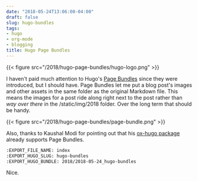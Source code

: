```yaml
---
date: "2018-05-24T13:06:00-04:00"
draft: false
slug: hugo-bundles
tags:
- hugo
- org-mode
- blogging
title: Hugo Page Bundles
---
```


{{< figure src="/2018/hugo-page-bundles/hugo-logo.png" >}}

I haven't paid much attention to Hugo's [Page Bundles](http://gohugo.io/content-management/page-bundles/) since they were introduced,
but I should have. Page Bundles let me put a blog post's images and other
assets in the same folder as the original Markdown file. This means the images
for a post ride along right next to the post rather than _way over there_ in the
/static/img/2018 folder. Over the long term that should be handy.

{{< figure src="/2018/hugo-page-bundles/page-bundle.png" >}}

Also, thanks to Kaushal Modi for pointing out that his [ox-hugo package](https://github.com/kaushalmodi/ox-hugo/) already supports
Page Bundles.

```org
:EXPORT_FILE_NAME: index
:EXPORT_HUGO_SLUG: hugo-bundles
:EXPORT_HUGO_BUNDLE: 2018/2018-05-24_hugo-bundles
```

Nice.
